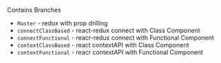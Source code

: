 Contains Branches

- `Master` - redux with prop drilling
- `connectClassBased` - react-redux connect with Class Component
- `connectFunctional` - reacr-redux connect with Functional Component
- `contextClassBased` - react contextAPI with Class Component
- `contextFunctional` - reacr contextAPI with Functional Component
